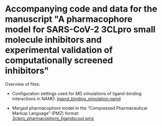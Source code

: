 # Accompanying code and data for the manuscript "A pharmacophore model for SARS-CoV-2 3CLpro small molecule inhibitors and experimental validation of computationally screened inhibitors"


Overview of files:

- Configuration settings used for MD simulations of ligand-binding interactions in NAMD: [ligand_binding_simulation.namd](ligand_binding_simulation.namd)

- Merged pharmacophore model in the “Compressed Pharmaceutical Markup Language” (PMZ) format: [3clpro_pharmacophore_ligandscout.pmz](3clpro_pharmacophore_ligandscout.pmz)


